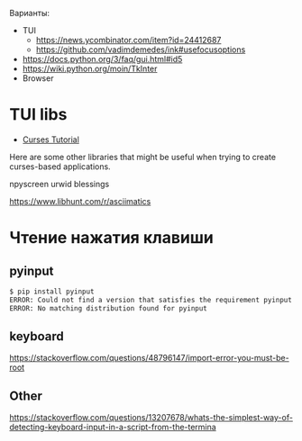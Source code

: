 Варианты:
- TUI
  - https://news.ycombinator.com/item?id=24412687
  - https://github.com/vadimdemedes/ink#usefocusoptions
- https://docs.python.org/3/faq/gui.html#id5
- https://wiki.python.org/moin/TkInter
- Browser


# TUI libs

- [Curses Tutorial](https://www.devdungeon.com/content/curses-programming-python)

Here are some other libraries that might be useful when trying to create curses-based applications.

npyscreen
urwid
blessings

https://www.libhunt.com/r/asciimatics


# Чтение нажатия клавиши

## pyinput

```sh
$ pip install pyinput
ERROR: Could not find a version that satisfies the requirement pyinput (from versions: none)
ERROR: No matching distribution found for pyinput
```

## keyboard

https://stackoverflow.com/questions/48796147/import-error-you-must-be-root

## Other

https://stackoverflow.com/questions/13207678/whats-the-simplest-way-of-detecting-keyboard-input-in-a-script-from-the-termina